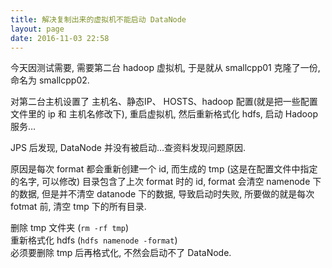 ```yaml
---
title: 解决复制出来的虚拟机不能启动 DataNode
layout: page
date: 2016-11-03 22:58
---
```


今天因测试需要, 需要第二台 hadoop 虚拟机, 于是就从 smallcpp01 克隆了一份, 命名为 smallcpp02.

对第二台主机设置了 主机名、静态IP、 HOSTS、hadoop 配置(就是把一些配置文件里的 ip 和 主机名修改下), 重启虚拟机, 然后重新格式化 hdfs, 启动 Hadoop 服务…

JPS 后发现, DataNode 并没有被启动…查资料发现问题原因.

原因是每次 format 都会重新创建一个 id, 而生成的 tmp (这是在配置文件中指定的名字, 可以修改) 目录包含了上次 format 时的 id, format 会清空 namenode 下的数据, 但是并不清空 datanode 下的数据, 导致启动时失败, 所要做的就是每次 fotmat 前, 清空 tmp 下的所有目录.

删除 tmp 文件夹 (`rm -rf tmp`) <br>重新格式化 hdfs (`hdfs namenode -format`) <br>必须要删除 tmp 后再格式化, 不然会启动不了 DataNode.
